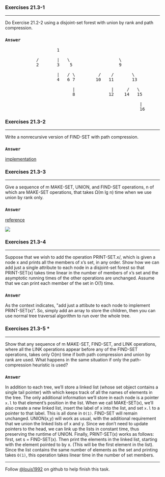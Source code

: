 ### Exercises 21.3-1
***
Do Exercise 21.2-2 using a disjoint-set forest with union by rank and path compression.

### `Answer`

<pre>
					1
				
			/		|	\	   				\	
			2		3    5					9
			
					|	/ \			/    /		 \
					4   6 7		   10   11		 13
					
						  |				 |	   /   \
	   					  8  			12    14   15
	   					  
	   					  						    |
	   					  						    16
</pre>

### Exercises 21.3-2
***
Write a nonrecursive version of FIND-SET with path compression.

### `Answer`
[implementation](./uf.cpp)

### Exercises 21.3-3
***
Give a sequence of m MAKE-SET, UNION, and FIND-SET operations, n of which are MAKE-SET operations, that takes Ω(m lg n) time when we use union by rank only.

### `Answer`
[reference](http://www.cs.toronto.edu/~avner/teaching/263/A/4sol.pdf)

![](./repo/s3/1.png)

### Exercises 21.3-4
***
Suppose that we wish to add the operation PRINT-SET.x/, which is given a node x and prints all the members of x’s set, in any order. Show how we can add just a single attribute to each node in a disjoint-set forest so that PRINT-SET(x) takes time linear in the number of members of x’s set and the asymptotic running times of the other operations are unchanged. Assume that we can print each member of the set in O(1) time.

### `Answer`
As the context indicates, "add just a attibute to each node to implement PRINT-SET(x)". So, simply add an array to store the children, then you can use normal tree traversal algorithm to run over the whole tree.

### Exercises 21.3-5 *
***
Show that any sequence of m MAKE-SET, FIND-SET, and LINK operations, where all the LINK operations appear before any of the FIND-SET operations, takes only O(m) time if both path compression and union by rank are used. What happens in the same situation if only the path-compression heuristic is used?

### `Answer`
In addition to each tree, we’ll store a linked list (whose set object contains a single tail pointer) with which keeps track of all the names of elements in the tree.  The only additional information we’ll store in each node is a pointer `x.l` to that element’s position in the list.  When we call MAKE-SET(x), we’ll also create a new linked list, insert the label of x into the list, and set `x.l` to a pointer to that label. This is all done in `O(1)`. FIND-SET will remain unchanged. UNION(x,y) will work as usual, with the additional requirement that we union the linked lists of x and y. Since we don’t need to update pointers to the head, we can link up the lists in constant time, thus preserving the runtime of UNION. Finally, PRINT-SET(x) works as follows:  first,  set s = FIND-SET(x).  Then print  the  elements  in  the  linked  list,  starting  with  the  element  pointed  to  by x. (This will be the first element in the list).  Since the list contains the same number  of  elements  as  the  set  and  printing  takes `O(1)`, this operation  takes linear time in the number of set members.

***
Follow [@louis1992](https://github.com/gzc) on github to help finish this task.

